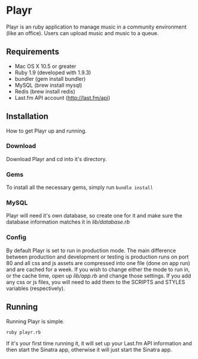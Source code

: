# Playr

Playr is an ruby application to manage music in a community environment (like an office). Users can upload music and music to a queue.

## Requirements

* Mac OS X 10.5 or greater
* Ruby 1.9 (developed with 1.9.3)
* bundler (gem install bundler)
* MySQL (brew install mysql)
* Redis (brew install redis)
* Last.fm API account (http://last.fm/api)

## Installation

How to get Playr up and running.

### Download

Download Playr and cd into it's directory.

### Gems

To install all the necessary gems, simply run `bundle install`

### MySQL

Playr will need it's own database, so create one for it and make sure the database information matches it in *lib/database.rb*

### Config

By default Playr is set to run in production mode. The main difference between production and development or testing is production runs on port 80 and all css and js assets are compressed into one file (done on app run) and are cached for a week. If you wish to change either the mode to run in, or the cache time, open up *lib/app.rb* and change those settings. If you add any css or js files, you will need to add them to the SCRIPTS and STYLES variables (respectively).

## Running

Running Playr is simple.

	ruby playr.rb

If it's your first time running it, it will set up your Last.fm API information and then start the Sinatra app, otherwise it will just start the Sinatra app.